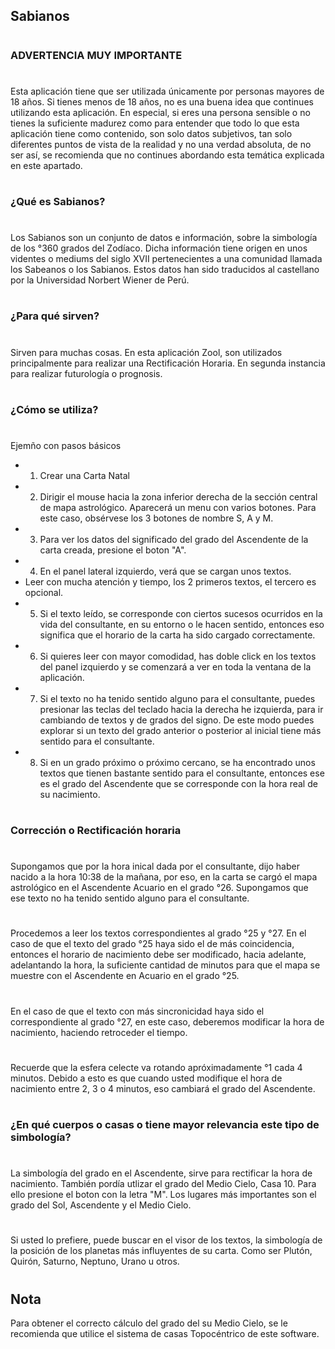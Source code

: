 ## Sabianos
#
### ADVERTENCIA MUY IMPORTANTE
#
Esta aplicación tiene que ser utilizada únicamente por personas mayores de 18 años. Si tienes menos de 18 años, no es una buena idea que continues utilizando esta aplicación. En especial, si eres una persona sensible o no tienes la suficiente madurez como para entender que todo lo que esta aplicación tiene como contenido, son solo datos subjetivos, tan solo diferentes puntos de vista de la realidad y no una verdad absoluta, de no ser así, se recomienda que no continues abordando esta temática explicada en este apartado.
#
### ¿Qué es Sabianos?
#
Los Sabianos son un conjunto de datos e información, sobre la simbología de los °360 grados del Zodíaco. Dicha información tiene origen en unos videntes o mediums del siglo XVII pertenecientes a una comunidad llamada los Sabeanos o los Sabianos. Estos datos han sido traducidos al castellano por la Universidad Norbert Wiener de Perú.
#
### ¿Para qué sirven?
#
Sirven para muchas cosas. En esta aplicación Zool, son utilizados principalmente para realizar una Rectificación Horaria. En segunda instancia para realizar futurología o prognosis.
#
### ¿Cómo se utiliza?
#
Ejemño con pasos básicos
* 1. Crear una Carta Natal
* 2. Dirigir el mouse hacia la zona inferior derecha de la sección central de mapa astrológico. Aparecerá un menu con varios botones. Para este caso, obsérvese los 3 botones de nombre S, A y M.
* 3. Para ver los datos del significado del grado del Ascendente de la carta creada, presione el boton "A".
* 4. En el panel lateral izquierdo, verá que se cargan unos textos.
* Leer con mucha atención y tiempo, los 2 primeros textos, el tercero es opcional.
* 5. Si el texto leído, se corresponde con ciertos sucesos ocurridos en la vida del consultante, en su entorno o le hacen sentido, entonces eso significa que el horario de la carta ha sido cargado correctamente.
* 6. Si quieres leer con mayor comodidad, has doble click en los textos del panel izquierdo y se comenzará a ver en toda la ventana de la aplicación.
* 7. Si el texto no ha tenido sentido alguno para el consultante, puedes presionar las teclas del teclado hacia la derecha he izquierda, para ir cambiando de textos y de grados del signo. De este modo puedes explorar si un texto del grado anterior o posterior al inicial tiene más sentido para el consultante.
* 8. Si en un grado próximo o próximo cercano, se ha encontrado unos textos que tienen bastante sentido para el consultante, entonces ese es el grado del Ascendente que se corresponde con la hora real de su nacimiento.
#
### Corrección o Rectificación horaria
#
Supongamos que por la hora inical dada por el consultante, dijo haber nacido a la hora 10:38 de la mañana, por eso, en la carta se cargó el mapa astrológico en el Ascendente Acuario en el grado °26. Supongamos que ese texto no ha tenido sentido alguno para el consultante. 
#
Procedemos a leer los textos correspondientes al grado °25 y °27. En el caso de que el texto del grado °25 haya sido el de más coincidencia, entonces el horario de nacimiento debe ser modificado, hacia adelante, adelantando la hora, la suficiente cantidad de minutos para que el mapa se muestre con el Ascendente en Acuario en el grado °25.
#
En el caso de que el texto con más sincronicidad haya sido el correspondiente al grado °27, en este caso, deberemos modificar la hora de nacimiento, haciendo retroceder el tiempo.
#
Recuerde que la esfera celecte va rotando apróximadamente °1 cada 4 minutos. Debido a esto es que cuando usted modifique el hora de nacimiento entre 2, 3 o 4 minutos, eso cambiará el grado del Ascendente.
#
### ¿En qué cuerpos o casas o  tiene mayor relevancia este tipo de simbología?
#
La simbología del grado en el Ascendente, sirve para rectificar la hora de nacimiento. También pordía utlizar el grado del Medio Cielo, Casa 10. Para ello presione el boton con la letra "M". Los lugares más importantes son el grado del Sol, Ascendente y el Medio Cielo.
#
Si usted lo prefiere, puede buscar en el visor de los textos, la simbología de la posición de los planetas más influyentes de su carta. Como ser Plutón, Quirón, Saturno, Neptuno, Urano u otros.
#
## Nota
Para obtener el correcto cálculo del grado del su Medio Cielo, se le recomienda que utilice el sistema de casas Topocéntrico de este software.
